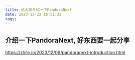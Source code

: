 ```yaml
---
title: 给大家介绍一下PandoraNext
date: 2023-12-22 15:51:32
tags:
---
```


## 介绍一下PandoraNext, 好东西要一起分享

https://zhile.io/2023/12/09/pandoranext-introduction.html